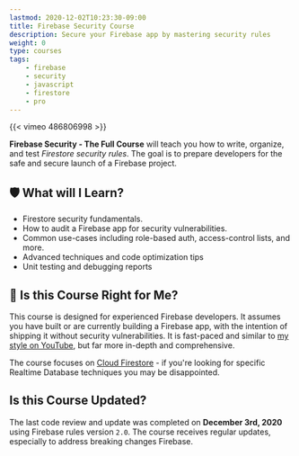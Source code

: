 ```yaml
---
lastmod: 2020-12-02T10:23:30-09:00
title: Firebase Security Course
description: Secure your Firebase app by mastering security rules
weight: 0
type: courses
tags: 
    - firebase
    - security
    - javascript
    - firestore
    - pro
---
```


{{< vimeo 486806998 >}}

**Firebase Security - The Full Course** will teach you how to write, organize, and test *Firestore security rules*. The goal is to prepare developers for the safe and secure launch of a Firebase project. 

## 🛡️ What will I Learn?

- Firestore security fundamentals.
- How to audit a Firebase app for security vulnerabilities. 
- Common use-cases including role-based auth, access-control lists, and more. 
- Advanced techniques and code optimization tips
- Unit testing and debugging reports

## 🤔 Is this Course Right for Me?

This course is designed for experienced Firebase developers. It assumes you have built or are currently building a Firebase app, with the intention of shipping it without security vulnerabilities. It is fast-paced and similar to [my style on YouTube](https://www.youtube.com/c/Fireship/), but far more in-depth and comprehensive. 

The course focuses on [Cloud Firestore](https://firebase.google.com/docs/firestore) - if you're looking for specific Realtime Database techniques you may be disappointed.

## Is this Course Updated?

The last code review and update was completed on **December 3rd, 2020** using Firebase rules version `2.0`. The course receives regular updates, especially to address breaking changes Firebase.



